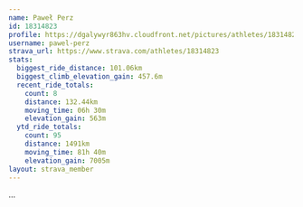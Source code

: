 ```yaml
---
name: Paweł Perz
id: 18314823
profile: https://dgalywyr863hv.cloudfront.net/pictures/athletes/18314823/5244308/1/large.jpg
username: pawel-perz
strava_url: https://www.strava.com/athletes/18314823
stats:
  biggest_ride_distance: 101.06km
  biggest_climb_elevation_gain: 457.6m
  recent_ride_totals:
    count: 8
    distance: 132.44km
    moving_time: 06h 30m
    elevation_gain: 563m
  ytd_ride_totals:
    count: 95
    distance: 1491km
    moving_time: 81h 40m
    elevation_gain: 7005m
layout: strava_member
--- 
```

...
